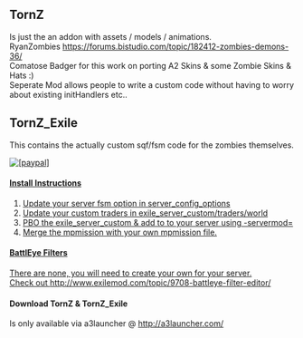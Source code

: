 ## TornZ  
Is just the an addon with assets / models / animations.  
RyanZombies https://forums.bistudio.com/topic/182412-zombies-demons-36/  
Comatose Badger for this work on porting A2 Skins & some Zombie Skins & Hats :)  
Seperate Mod allows people to write a custom code without having to worry about existing initHandlers etc..  

## TornZ_Exile  
This contains the actually custom sqf/fsm code for the zombies themselves.  

<a href="https://www.paypal.com/cgi-bin/webscr?cmd=_s-xclick&hosted_button_id=2SUEFTGABTAM2"><img src="https://www.paypalobjects.com/en_US/i/btn/btn_donate_LG.gif" alt="[paypal]" />


#### Install Instructions  

1) Update your server fsm option in server_config_options  
2) Update your custom traders in exile_server_custom/traders/world
3) PBO the exile_server_custom & add to to your server using -servermod=  
4) Merge the mpmission with your own mpmission file.  


#### BattlEye Filters  
There are none, you will need to create your own for your server.  
Check out http://www.exilemod.com/topic/9708-battleye-filter-editor/  

#### Download TornZ & TornZ_Exile
Is only available via a3launcher @ http://a3launcher.com/  
